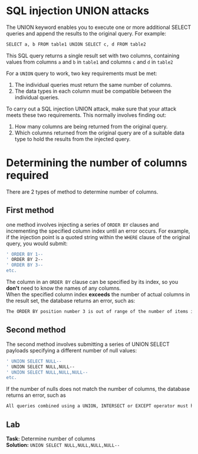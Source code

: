 # SQL injection UNION attacks

The UNION keyword enables you to execute 
one or more additional SELECT queries and append the results to the original query. For example:
```bash
SELECT a, b FROM table1 UNION SELECT c, d FROM table2
```
This SQL query returns a single result set with two columns, containing values from columns `a` and `b` in `table1` and columns `c` and `d` in `table2`

For a `UNION` query to work, two key requirements must be met:
1) The individual queries must return the same number of columns.
2) The data types in each column must be compatible between the individual queries.

To carry out a SQL injection UNION attack, make sure that your attack meets these two requirements. 
This normally involves finding out:
1) How many columns are being returned from the original query.
2) Which columns returned from the original query are of a suitable data type to hold the results from the injected query.

# Determining the number of columns required
There are 2 types of method to determine number of columns.

## First method 
one method involves injecting a series of `ORDER BY` clauses and incrementing 
the specified column index until an error occurs.
For example, if the injection point is a quoted string within the `WHERE` clause of the original query, you would submit:
```bash
' ORDER BY 1--
' ORDER BY 2--
' ORDER BY 3--
etc.
```
The column in an `ORDER BY` clause can be specified by its index, so you **don't** need to know the names of any columns.
<br>
When the specified column index **exceeds** the number of actual columns in the result set, the database returns an error, such as:
```bash
The ORDER BY position number 3 is out of range of the number of items in the select list.
```

## Second method
The second method involves submitting a series of UNION SELECT payloads specifying a different number of null values:
```bash
' UNION SELECT NULL--
' UNION SELECT NULL,NULL--
' UNION SELECT NULL,NULL,NULL--
etc.
```
If the number of nulls does not match the number of columns, the database returns an error, such as
```bash
All queries combined using a UNION, INTERSECT or EXCEPT operator must have an equal number of expressions in their target lists.
```

## Lab
**Task:** Determine number of columns
<br>
**Solution:** `UNION SELECT NULL,NULL,NULL,NULL--`



